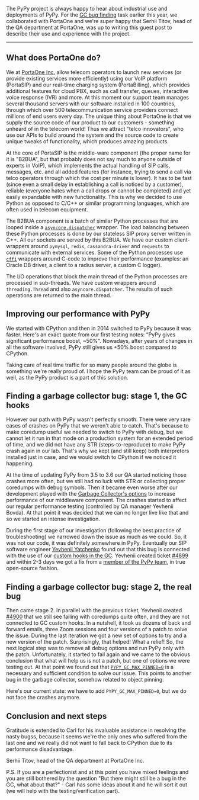<!--
.. title: Guest Post: How PortaOne uses PyPy for high-performance processing, connecting over 1B of phone calls every month
.. slug: portaone
.. date: 2024-09-03 14:00:00 UTC
.. tags: casestudy, guestpost
.. category:
.. link:
.. description:
.. type: text
.. author:
-->


The PyPy project is always happy to hear about industrial use  and deployments
of PyPy. For the [GC bug
finding](https://www.pypy.org/posts/2024/03/fixing-bug-incremental-gc.html)
task earlier this year, we collaborated with PortaOne and we're super happy
that Serhii Titov, head of the QA department at PortaOne, was up to writing
this guest post to describe their use and experience with the project.

-----

## What does PortaOne do?

We at [PortaOne Inc.](https://www.portaone.com/) allow telecom operators to
launch new services (or provide existing services more efficiently) using our
VoIP platform (PortaSIP) and our real-time charging system (PortaBilling),
which provides additional features for cloud PBX, such as call transfer,
queues, interactive voice response (IVR) and more. At this moment our support
team manages several thousand servers with our software installed in 100
countries, through which over 500 telecommunication service providers connect
millions of end users every day. The unique thing about PortaOne is that we
supply the source code of our product to our customers - something unheard of
in the telecom world! Thus we attract "telco innovators", who use our APIs to
build around the system and the source code to create unique tweaks of
functionality, which produces amazing products.

At the core of PortaSIP is the middle-ware component (the proper name for it is
"B2BUA", but that probably does not say much to anyone outside of experts in
VoIP), which implements the actual handling of SIP calls, messages, etc. and
all added features (for instance, trying to send a call via telco operators
through which the cost per minute is lower). It has to be fast (since even a
small delay in establishing a call is noticed by a customer), reliable
(everyone hates when a call drops or cannot be completed) and yet easily
expandable with new functionality. This is why we decided to use Python as
opposed to C/C++ or similar programming languages, which are often used in
telecom equipment.


The B2BUA component is a batch of similar Python processes that are looped
inside a
[`asyncore.dispatcher`](https://docs.python.org/3.10/library/asyncore.html)
wrapper. The load balancing between these Python processes is done by our
stateless SIP proxy server written in C++. All our sockets are served by this
B2BUA. We have our custom client-wrappers around `pymysql`, `redis`,
`cassandra-driver` and `requests` to communicate with external services. Some
of the Python processes use [`cffi`](https://cffi.readthedocs.io/en/stable/)
wrappers around C-code to improve their performance (examples: an Oracle DB
driver, a client to a radius server, a custom C logger).

The I/O operations that block the main thread of the Python processes are
processed in sub-threads. We have custom wrappers  around `threading.Thread`
and also `asyncore.dispatcher`. The results of such operations are returned to
the main thread.

## Improving our performance with PyPy

We started with CPython and then in 2014 switched to PyPy because it was
faster. Here's an exact quote from our first testing notes: "PyPy gives
significant performance boost, ~50%". Nowadays, after years of changes in all
the software involved, PyPy still gives us +50% boost compared to CPython.

Taking care of real time traffic for so many people around the globe is
something we're really proud of. I hope the PyPy team can be proud of it as
well, as the PyPy product is a part of this solution.

## Finding a garbage collector bug: stage 1, the GC hooks

However our path with PyPy wasn't perfectly smooth. There were very rare cases
of crashes on PyPy that we weren't able to catch. That's because to make
coredump useful we needed to switch to PyPy with debug, but we cannot let it
run in that mode on a production system for an extended period of time, and we
did not have any STR (steps-to-reproduce) to make PyPy crash again in our lab.
That's why we kept (and still keep) both interpreters installed just in case,
and we would switch to CPython if we noticed it happening.

At the time of updating PyPy from 3.5 to 3.6 our QA started noticing those
crashes more often, but we still had no luck with STR or collecting proper
coredumps with debug symbols. Then it became even worse after our development
played with the [Garbage Collector's
options](https://doc.pypy.org/en/latest/gc_info.html) to increase performance
of our middleware component. The crashes started to affect our regular
performance testing (controlled by QA manager Yevhenii Bovda). At that point it
was decided that we can no longer live like that and so we started an intense
investigation.

During the first stage of our investigation (following the best practice of
troubleshooting) we narrowed down the issue as much as we could. So, it was not
our code, it was definitely somewhere in PyPy. Eventually our SIP software
engineer [Yevhenii Yatchenko](https://github.com/Yevhenii-Yatchenko) found out
that this bug is connected with the use of our [custom hooks in the
GC](https://doc.pypy.org/en/latest/gc_info.html#gc-hooks). Yevhenii created
ticket [#4899](https://github.com/pypy/pypy/issues/4899) and within 2-3 days we
got a fix from a [member of the PyPy team](https://github.com/cfbolz), in true open-source fashion.

## Finding a garbage collector bug: stage 2, the real bug

Then came stage 2. In parallel with the previous ticket, Yevhenii created
[#4900](https://github.com/pypy/pypy/issues/4900) that we still see failing
with coredumps quite often, and they are not connected to GC custom hooks. In a
nutshell, it took us dozens of back and forward emails, three Zoom sessions and
four versions of a patch to solve the issue. During the last iteration we got a
new set of options to try and a new version of the patch. Surprisingly, that
helped! What a relief! So, the next logical step was to remove all debug
options and run PyPy only with the patch. Unfortunately, it started to fail
again and we came to the obvious conclusion that what will help us is not a
patch, but one of options we were testing out. At that point we found out that
[`PYPY_GC_MAX_PINNED=0`](https://doc.pypy.org/en/latest/gc_info.html#environment-variables)
is a necessary and sufficient condition to solve our issue. This points to
another bug in the garbage collector, somehow related to object pinning.

Here's our current state: we have to add `PYPY_GC_MAX_PINNED=0`, but we do not
face the crashes anymore.

## Conclusion and next steps

Gratitude is extended to Carl for his invaluable assistance in resolving the
nasty bugss, because it seems we're the only ones who suffered from the last
one and we really did not want to fall back to CPython due to its performance
disadvantage.

Serhii Titov, head of the QA department at PortaOne Inc.

P.S. If you are a perfectionist and at this point you have mixed feelings and
you are still bothered by the question "But there might still be a bug in the
GC, what about that?" - Carl has some ideas about it and he will sort it out
(we will help with the testing/verification part).




